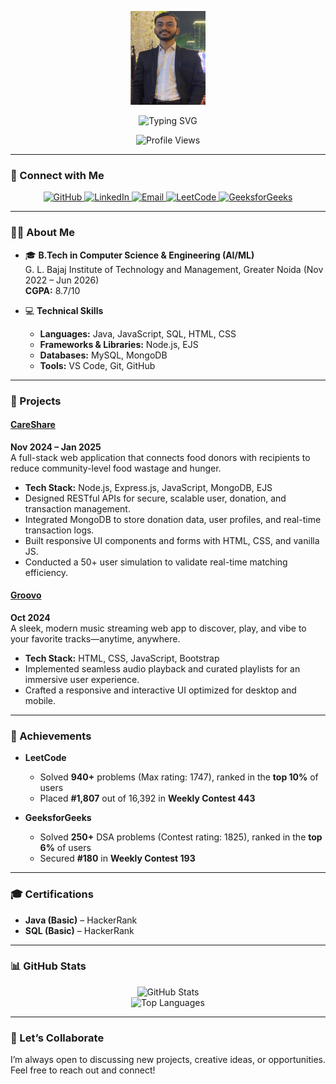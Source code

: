 
<!-- Banner Image -->
<p align="center">
  <img src="https://github.com/Akshay-Gupta10/Akshay-Gupta10/blob/main/profile.jpg" alt="Banner"  height="150" width="120"/>
</p>

<!-- Typing SVG -->
<p align="center">
  <img src="https://readme-typing-svg.herokuapp.com?font=Fira+Code&size=28&pause=1000&color=00BFFF&center=true&vCenter=true&width=600&lines=Hi+%F0%9F%91%8B%2C+I'm+Akshay+Gupta;Computer+Science+Student;Full+Stack+Developer" alt="Typing SVG" />
</p>

<!-- Profile Views -->
<p align="center">
  <img src="https://komarev.com/ghpvc/?username=Akshay-Gupta10&label=Profile%20views&color=0e75b6&style=flat" alt="Profile Views" />
</p>

---

### 🔗 Connect with Me

<p align="center">
  <a href="https://github.com/Akshay-Gupta10" target="_blank">
    <img src="https://img.shields.io/badge/GitHub-100000?style=for-the-badge&logo=github&logoColor=white" alt="GitHub" />
  </a>
  <a href="https://www.linkedin.com/in/akshay-gupta-06ba20249/" target="_blank">
    <img src="https://img.shields.io/badge/LinkedIn-0077B5?style=for-the-badge&logo=linkedin&logoColor=white" alt="LinkedIn" />
  </a>
  <a href="mailto:akshay.gupta.1018@gmail.com">
    <img src="https://img.shields.io/badge/Email-EA4335?style=for-the-badge&logo=gmail&logoColor=white" alt="Email" />
  </a>
  <a href="https://leetcode.com/Akshay_Gupta10" target="_blank">
    <img src="https://img.shields.io/badge/LeetCode-FFA116?style=for-the-badge&logo=leetcode&logoColor=white" alt="LeetCode" />
  </a>
  <a href="https://auth.geeksforgeeks.org/user/akshaygup96uc/profile" target="_blank">
    <img src="https://img.shields.io/badge/GeeksforGeeks-2EC866?style=for-the-badge&logo=geeksforgeeks&logoColor=white" alt="GeeksforGeeks" />
  </a>
</p>

---

### 🧑‍💻 About Me

- 🎓 **B.Tech in Computer Science & Engineering (AI/ML)**  
  G. L. Bajaj Institute of Technology and Management, Greater Noida (Nov 2022 – Jun 2026)  
  **CGPA:** 8.7/10

- 💻 **Technical Skills**  
  - **Languages:** Java, JavaScript, SQL, HTML, CSS  
  - **Frameworks & Libraries:** Node.js, EJS  
  - **Databases:** MySQL, MongoDB  
  - **Tools:** VS Code, Git, GitHub

---

### 🚀 Projects

#### [CareShare](https://github.com/Akshay-Gupta10/CareShare)  
**Nov 2024 – Jan 2025**  
A full-stack web application that connects food donors with recipients to reduce community-level food wastage and hunger.

- **Tech Stack:** Node.js, Express.js, JavaScript, MongoDB, EJS  
- Designed RESTful APIs for secure, scalable user, donation, and transaction management.  
- Integrated MongoDB to store donation data, user profiles, and real-time transaction logs.  
- Built responsive UI components and forms with HTML, CSS, and vanilla JS.  
- Conducted a 50+ user simulation to validate real-time matching efficiency.

#### [Groovo](https://github.com/Akshay-Gupta10/Groovo)  
**Oct 2024**  
A sleek, modern music streaming web app to discover, play, and vibe to your favorite tracks—anytime, anywhere.

- **Tech Stack:** HTML, CSS, JavaScript, Bootstrap  
- Implemented seamless audio playback and curated playlists for an immersive user experience.  
- Crafted a responsive and interactive UI optimized for desktop and mobile.

---

### 🏅 Achievements

- **LeetCode**  
  - Solved **940+** problems (Max rating: 1747), ranked in the **top 10%** of users  
  - Placed **#1,807** out of 16,392 in **Weekly Contest 443**

- **GeeksforGeeks**  
  - Solved **250+** DSA problems (Contest rating: 1825), ranked in the **top 6%** of users  
  - Secured **#180** in **Weekly Contest 193**

---

### 🎓 Certifications

- **Java (Basic)** – HackerRank  
- **SQL (Basic)** – HackerRank

---

### 📊 GitHub Stats

<p align="center">
  <img src="https://github-readme-stats.vercel.app/api?username=Akshay-Gupta10&show_icons=true&theme=radical" alt="GitHub Stats" />
  <br/>
  <img src="https://github-readme-stats.vercel.app/api/top-langs/?username=Akshay-Gupta10&layout=compact&theme=radical" alt="Top Languages" />
</p>

---

### 💬 Let’s Collaborate

I’m always open to discussing new projects, creative ideas, or opportunities. Feel free to reach out and connect!


<!--
**Akshay-Gupta10/Akshay-Gupta10** is a ✨ _special_ ✨ repository because its `README.md` (this file) appears on your GitHub profile.

Here are some ideas to get you started:

- 🔭 I’m currently working on ...
- 🌱 I’m currently learning ...
- 👯 I’m looking to collaborate on ...
- 🤔 I’m looking for help with ...
- 💬 Ask me about ...
- 📫 How to reach me: ...
- 😄 Pronouns: ...
- ⚡ Fun fact: ...
-->
